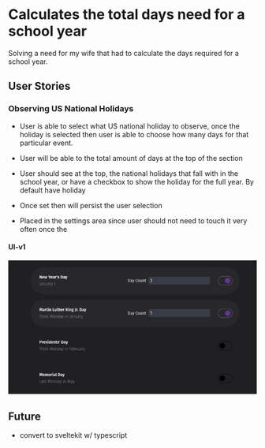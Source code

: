 # Calculates the total days need for a school year

Solving a need for my wife that had to calculate the days required for a school year.

## User Stories

### Observing US National Holidays

-   User is able to select what US national holiday to observe, once the holiday is selected then user is able to choose how many days for that particular event.

-   User will be able to the total amount of days at the top of the section

-   User should see at the top, the national holidays that fall with in the school year, or have a checkbox to show the holiday for the full year. By default have holiday

-   Once set then will persist the user selection

-   Placed in the settings area since user should not need to touch it very often once the

#### UI-v1

![holiday selector](./Docs/NationalHolidayFeature/selectingNationalHoliday_v1.png)

## Future

-   convert to sveltekit w/ typescript
